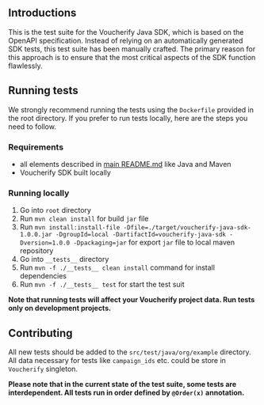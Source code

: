 ## Introductions

This is the test suite for the Voucherify Java SDK, which is based on the OpenAPI specification.
Instead of relying on an automatically generated SDK tests, this test suite has been manually crafted.
The primary reason for this approach is to ensure that the most critical aspects of the SDK function flawlessly.

## Running tests

We strongly recommend running the tests using the `Dockerfile` provided in the root directory.
If you prefer to run tests locally, here are the steps you need to follow.

### Requirements

- all elements described in [main README.md](../README.md) like Java and Maven
- Voucherify SDK built locally

### Running locally

1. Go into `root` directory
2. Run `mvn clean install` for build `jar` file 
3. Run `mvn install:install-file -Dfile=./target/voucherify-java-sdk-1.0.0.jar -DgroupId=local -DartifactId=voucherify-java-sdk -Dversion=1.0.0 -Dpackaging=jar` for export `jar` file to local maven repository
4. Go into `__tests__` directory
5. Run `mvn -f ./__tests__ clean install` command for install dependencies
6. Run `mvn -f ./__tests__ test` for start the test suit

**Note that running tests will affect your Voucherify project data. Run tests only on development projects.**

## Contributing

All new tests should be added to the `src/test/java/org/example` directory.
All data necessary for tests like `campaign_ids` etc. could be store in `Voucherify` singleton.

**Please note that in the current state of the test suite, some tests are interdependent. All tests run in order defined by `@Order(x)` annotation.**
